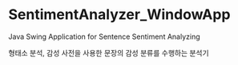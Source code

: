 # SentimentAnalyzer_WindowApp
Java Swing Application for Sentence Sentiment Analyzing

형태소 분석, 감성 사전을 사용한 문장의 감성 분류를 수행하는 분석기
